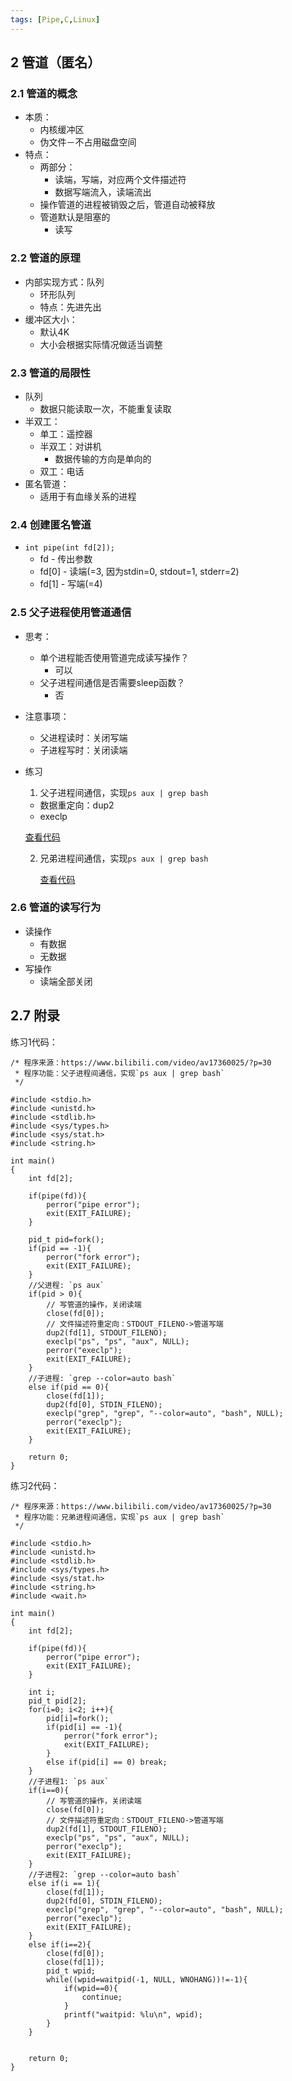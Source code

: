 ```yaml
---
tags: [Pipe,C,Linux]
---
```


## 2 管道（匿名）

### 2.1 管道的概念
* 本质：
  * 内核缓冲区
  * 伪文件－不占用磁盘空间
* 特点：
  * 两部分：
    * 读端，写端，对应两个文件描述符
	* 数据写端流入，读端流出
  * 操作管道的进程被销毁之后，管道自动被释放
  * 管道默认是阻塞的
    * 读写

### 2.2 管道的原理
* 内部实现方式：队列
  * 环形队列
  * 特点：先进先出
* 缓冲区大小：
  * 默认4K
  * 大小会根据实际情况做适当调整

### 2.3 管道的局限性
* 队列
  * 数据只能读取一次，不能重复读取
* 半双工：
  * 单工：遥控器
  * 半双工：对讲机
    * 数据传输的方向是单向的
  * 双工：电话
* 匿名管道：
  * 适用于有血缘关系的进程

### 2.4 创建匿名管道
* `int pipe(int fd[2]);`
  * fd - 传出参数
  * fd[0] - 读端(=3, 因为stdin=0, stdout=1, stderr=2)
  * fd[1] - 写端(=4)

### 2.5 父子进程使用管道通信
* 思考：
  * 单个进程能否使用管道完成读写操作？
    * 可以
  * 父子进程间通信是否需要sleep函数？
    * 否
* 注意事项：
  * 父进程读时：关闭写端
  * 子进程写时：关闭读端
* 练习
  1. 父子进程间通信，实现`ps aux | grep bash`
    * 数据重定向：dup2
	* execlp

	 [查看代码](#code-practice1)

  2. 兄弟进程间通信，实现`ps aux | grep bash`

	 [查看代码](#code-practice2)
 
### 2.6 管道的读写行为
* 读操作
  * 有数据
  * 无数据
* 写操作
  * 读端全部关闭
  
## 2.7 附录

<a name='code-practice1'></a>
练习1代码：

```
/* 程序来源：https://www.bilibili.com/video/av17360025/?p=30
 * 程序功能：父子进程间通信，实现`ps aux | grep bash`
 */

#include <stdio.h>
#include <unistd.h>
#include <stdlib.h>
#include <sys/types.h>
#include <sys/stat.h>
#include <string.h>

int main()
{
	int fd[2];

	if(pipe(fd)){
		perror("pipe error");
		exit(EXIT_FAILURE);
	}

	pid_t pid=fork();
	if(pid == -1){
		perror("fork error");
		exit(EXIT_FAILURE);
	}
	//父进程: `ps aux`
	if(pid > 0){
		// 写管道的操作，关闭读端
		close(fd[0]);
		// 文件描述符重定向：STDOUT_FILENO->管道写端
		dup2(fd[1], STDOUT_FILENO);
		execlp("ps", "ps", "aux", NULL);
		perror("execlp");
		exit(EXIT_FAILURE);
	}
	//子进程: `grep --color=auto bash`
	else if(pid == 0){
		close(fd[1]);
		dup2(fd[0], STDIN_FILENO);
		execlp("grep", "grep", "--color=auto", "bash", NULL);
		perror("execlp");
		exit(EXIT_FAILURE);
	}

	return 0;
}
```

<a name='code-practice2'></a>
练习2代码：

```
/* 程序来源：https://www.bilibili.com/video/av17360025/?p=30
 * 程序功能：兄弟进程间通信，实现`ps aux | grep bash`
 */

#include <stdio.h>
#include <unistd.h>
#include <stdlib.h>
#include <sys/types.h>
#include <sys/stat.h>
#include <string.h>
#include <wait.h>

int main()
{
	int fd[2];

	if(pipe(fd)){
		perror("pipe error");
		exit(EXIT_FAILURE);
	}

	int i;
	pid_t pid[2];
	for(i=0; i<2; i++){
		pid[i]=fork();
		if(pid[i] == -1){
			perror("fork error");
			exit(EXIT_FAILURE);
		}
		else if(pid[i] == 0) break;
	}
	//子进程1: `ps aux`
	if(i==0){
		// 写管道的操作，关闭读端
		close(fd[0]);
		// 文件描述符重定向：STDOUT_FILENO->管道写端
		dup2(fd[1], STDOUT_FILENO);
		execlp("ps", "ps", "aux", NULL);
		perror("execlp");
		exit(EXIT_FAILURE);
	}
	//子进程2: `grep --color=auto bash`
	else if(i == 1){
		close(fd[1]);
		dup2(fd[0], STDIN_FILENO);
		execlp("grep", "grep", "--color=auto", "bash", NULL);
		perror("execlp");
		exit(EXIT_FAILURE);
	}
	else if(i==2){
		close(fd[0]);
		close(fd[1]);
		pid_t wpid;
		while((wpid=waitpid(-1, NULL, WNOHANG))!=-1){
			if(wpid==0){
				continue;
			}
			printf("waitpid: %lu\n", wpid);
		}
	}


	return 0;
}
```
